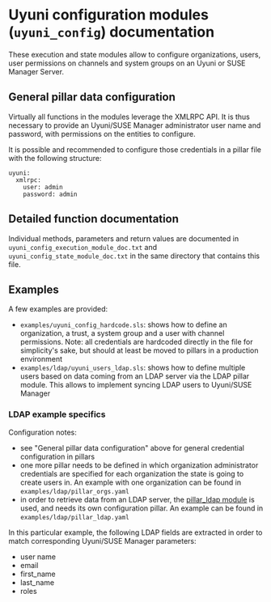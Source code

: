 # Uyuni configuration modules (`uyuni_config`) documentation

These execution and state modules allow to configure organizations, users, user permissions on channels and system groups on an Uyuni or SUSE Manager Server.

## General pillar data configuration

Virtually all functions in the modules leverage the XMLRPC API. It is thus necessary to provide an Uyuni/SUSE Manager administrator user name and password, with permissions on the entities to configure.

It is possible and recommended to configure those credentials in a pillar file with the following structure:
```
uyuni:
  xmlrpc:
    user: admin
    password: admin
```

## Detailed function documentation

Individual methods, parameters and return values are documented in `uyuni_config_execution_module_doc.txt` and `uyuni_config_state_module_doc.txt` in the same directory that contains this file.

## Examples

A few examples are provided:

- `examples/uyuni_config_hardcode.sls`: shows how to define an organization, a trust, a system group and a user with channel permissions. Note: all credentials are hardcoded directly in the file for simplicity's sake, but should at least be moved to pillars in a production environment
- `examples/ldap/uyuni_users_ldap.sls`: shows how to define multiple users based on data coming from an LDAP server via the LDAP pillar module. This allows to implement syncing LDAP users to Uyuni/SUSE Manager

### LDAP example specifics

Configuration notes:
- see  "General pillar data configuration" above for general credential configuration in pillars
- one more pillar needs to be defined in which organization administrator credentials are specified for each organization the state is going to create users in. An example with one organization can be found in `examples/ldap/pillar_orgs.yaml`
- in order to retrieve data from an LDAP server, the [pillar_ldap module](https://docs.saltstack.com/en/latest/ref/pillar/all/salt.pillar.pillar_ldap.html) is used, and needs its own configuration pillar. An example can be found in `examples/ldap/pillar_ldap.yaml`

In this particular example, the following LDAP fields are extracted in order to match corresponding Uyuni/SUSE Manager parameters:
- user name
- email
- first_name
- last_name
- roles
